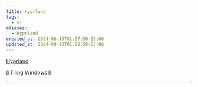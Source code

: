```yaml
---
title: Hyprland
tags:
  - v1
aliases:
  - Hyprland
created_at: 2024-08-10T01:37:50-03:00
updated_at: 2024-08-10T01:38:58-03:00
---
```


[Hyprland](https://hyprland.org/)

[[Tiling Windows]]

---

